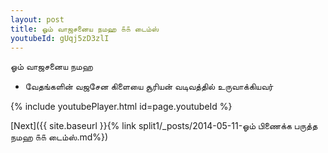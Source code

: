 ```yaml
---
layout: post
title: ஓம் வாஜசனைய நமஹ ௧௧ டைம்ஸ்
youtubeId: gUqj5zD3zlI
---
```

 
 
 ஓம் வாஜசனைய நமஹ  
 
 -  வேதங்களின் வஜசேன கிளையை சூரியன் வடிவத்தில் உருவாக்கியவர் 
 
  
 
  
 
 
 
 
 
 


{% include youtubePlayer.html id=page.youtubeId %}
 
[Next]({{ site.baseurl }}{% link  split1/_posts/2014-05-11-ஓம் பிணைக்க பருத்த நமஹ ௧௧ டைம்ஸ்.md%})
 
